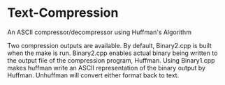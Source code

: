 # Text-Compression
An ASCII compressor/decompressor using Huffman's Algorithm

Two compression outputs are available. By default, Binary2.cpp is built when the make is run. Binary2.cpp enables actual binary being written to the output file of the compression program, Huffman. Using Binary1.cpp makes huffman write an ASCII representation of the binary output by Huffman. Unhuffman will convert either format back to text. 
